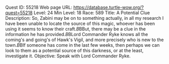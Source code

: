 Quest ID: 55218
Web page URL: https://database.turtle-wow.org/?quest=55218
Level: 24
Min Level: 18
Race: 589
Title: A Potential Clue
Description: So, Zabini may be on to something actually, in all my research I have been unable to locate the source of this magic, whoever has been using it seems to know their craft.$B$BBut, there may be a clue in the information he has provided.$B$BLord Commander Ryke knows all the coming's and going's of Hawk's Vigil, and more precisely who is new to the town.$B$BIf someone has come in the last few weeks, then perhaps we can look to them as a potential source of this darkness, or at the least, investigate it.
Objective: Speak with Lord Commander Ryke.
